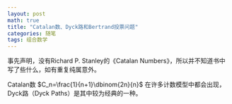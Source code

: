 ```yaml
---
layout: post
math: true
title: "Catalan数、Dyck路和Bertrand投票问题"
categories: 随笔
tags: 组合数学
---
```


事先声明，没有Richard P. Stanley的《Catalan Numbers》，所以并不知道书中写了些什么，如有重复纯属意外。

Catalan数 $C_n=\frac{1}{n+1}\dbinom{2n}{n}$ 在许多计数模型中都会出现，Dyck路（Dyck Paths）是其中较为经典的一种。
